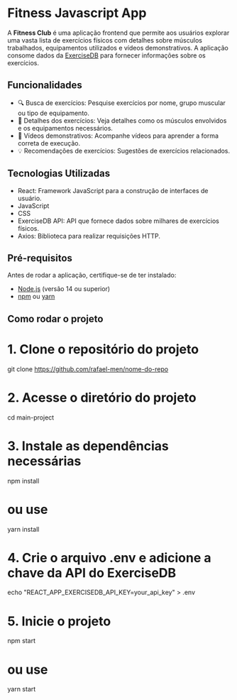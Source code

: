 # Fitness Javascript App

A **Fitness Club** é uma aplicação frontend que permite aos usuários explorar uma vasta lista de exercícios físicos com detalhes sobre músculos trabalhados, equipamentos utilizados e vídeos demonstrativos. A aplicação consome dados da [ExerciseDB](https://rapidapi.com/justin-WFnsXH_t6/api/exercisedb) para fornecer informações sobre os exercícios.

## Funcionalidades

- 🔍 Busca de exercícios: Pesquise exercícios por nome, grupo muscular ou tipo de equipamento.
- 💪 Detalhes dos exercícios: Veja detalhes como os músculos envolvidos e os equipamentos necessários.
- 🎥 Vídeos demonstrativos: Acompanhe vídeos para aprender a forma correta de execução.
- 💡 Recomendações de exercícios: Sugestões de exercícios relacionados.

## Tecnologias Utilizadas

- React: Framework JavaScript para a construção de interfaces de usuário.
- JavaScript
- CSS
- ExerciseDB API: API que fornece dados sobre milhares de exercícios físicos.
- Axios: Biblioteca para realizar requisições HTTP.

## Pré-requisitos

Antes de rodar a aplicação, certifique-se de ter instalado:

- [Node.js](https://nodejs.org/) (versão 14 ou superior)
- [npm](https://www.npmjs.com/) ou [yarn](https://yarnpkg.com/)

## Como rodar o projeto


# 1. Clone o repositório do projeto
git clone https://github.com/rafael-men/nome-do-repo

# 2. Acesse o diretório do projeto
cd main-project

# 3. Instale as dependências necessárias
npm install
# ou use
yarn install

# 4. Crie o arquivo .env e adicione a chave da API do ExerciseDB
echo "REACT_APP_EXERCISEDB_API_KEY=your_api_key" > .env

# 5. Inicie o projeto
npm start
# ou use
yarn start

